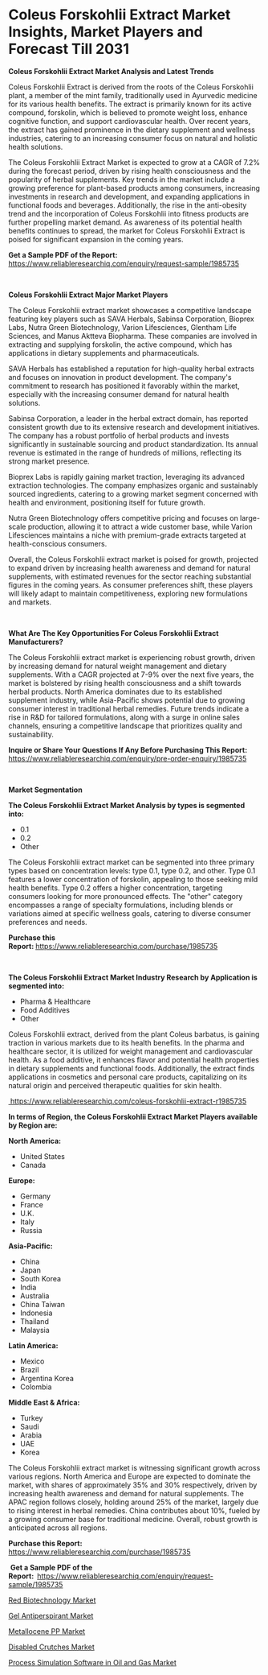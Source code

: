 <p><h1>Coleus Forskohlii Extract Market Insights, Market Players and Forecast Till 2031</h1></p><p><strong>Coleus Forskohlii Extract Market Analysis and Latest Trends</strong></p>
<p><p>Coleus Forskohlii Extract is derived from the roots of the Coleus Forskohlii plant, a member of the mint family, traditionally used in Ayurvedic medicine for its various health benefits. The extract is primarily known for its active compound, forskolin, which is believed to promote weight loss, enhance cognitive function, and support cardiovascular health. Over recent years, the extract has gained prominence in the dietary supplement and wellness industries, catering to an increasing consumer focus on natural and holistic health solutions.</p><p>The Coleus Forskohlii Extract Market is expected to grow at a CAGR of 7.2% during the forecast period, driven by rising health consciousness and the popularity of herbal supplements. Key trends in the market include a growing preference for plant-based products among consumers, increasing investments in research and development, and expanding applications in functional foods and beverages. Additionally, the rise in the anti-obesity trend and the incorporation of Coleus Forskohlii into fitness products are further propelling market demand. As awareness of its potential health benefits continues to spread, the market for Coleus Forskohlii Extract is poised for significant expansion in the coming years.</p></p>
<p><strong>Get a Sample PDF of the Report:&nbsp;</strong> <a href="https://www.reliableresearchiq.com/enquiry/request-sample/1985735?utm_campaign=1106&utm_medium=2&utm_source=Github&utm_content=ia&utm_term=15112024&utm_id=coleus-forskohlii-extract">https://www.reliableresearchiq.com/enquiry/request-sample/1985735</a></p>
<p>&nbsp;</p>
<p><strong>Coleus Forskohlii Extract Major Market Players</strong></p>
<p><p>The Coleus Forskohlii extract market showcases a competitive landscape featuring key players such as SAVA Herbals, Sabinsa Corporation, Bioprex Labs, Nutra Green Biotechnology, Varion Lifesciences, Glentham Life Sciences, and Manus Aktteva Biopharma. These companies are involved in extracting and supplying forskolin, the active compound, which has applications in dietary supplements and pharmaceuticals.</p><p>SAVA Herbals has established a reputation for high-quality herbal extracts and focuses on innovation in product development. The company's commitment to research has positioned it favorably within the market, especially with the increasing consumer demand for natural health solutions. </p><p>Sabinsa Corporation, a leader in the herbal extract domain, has reported consistent growth due to its extensive research and development initiatives. The company has a robust portfolio of herbal products and invests significantly in sustainable sourcing and product standardization. Its annual revenue is estimated in the range of hundreds of millions, reflecting its strong market presence.</p><p>Bioprex Labs is rapidly gaining market traction, leveraging its advanced extraction technologies. The company emphasizes organic and sustainably sourced ingredients, catering to a growing market segment concerned with health and environment, positioning itself for future growth.</p><p>Nutra Green Biotechnology offers competitive pricing and focuses on large-scale production, allowing it to attract a wide customer base, while Varion Lifesciences maintains a niche with premium-grade extracts targeted at health-conscious consumers.</p><p>Overall, the Coleus Forskohlii extract market is poised for growth, projected to expand driven by increasing health awareness and demand for natural supplements, with estimated revenues for the sector reaching substantial figures in the coming years. As consumer preferences shift, these players will likely adapt to maintain competitiveness, exploring new formulations and markets.</p></p>
<p>&nbsp;</p>
<p><strong>What Are The Key Opportunities For Coleus Forskohlii Extract Manufacturers?</strong></p>
<p><p>The Coleus Forskohlii extract market is experiencing robust growth, driven by increasing demand for natural weight management and dietary supplements. With a CAGR projected at 7-9% over the next five years, the market is bolstered by rising health consciousness and a shift towards herbal products. North America dominates due to its established supplement industry, while Asia-Pacific shows potential due to growing consumer interest in traditional herbal remedies. Future trends indicate a rise in R&D for tailored formulations, along with a surge in online sales channels, ensuring a competitive landscape that prioritizes quality and sustainability.</p></p>
<p><strong>Inquire or Share Your Questions If Any Before Purchasing This Report:</strong> <a href="https://www.reliableresearchiq.com/enquiry/pre-order-enquiry/1985735?utm_campaign=1106&utm_medium=2&utm_source=Github&utm_content=ia&utm_term=15112024&utm_id=coleus-forskohlii-extract">https://www.reliableresearchiq.com/enquiry/pre-order-enquiry/1985735</a></p>
<p>&nbsp;</p>
<p><strong>Market Segmentation</strong></p>
<p><strong>The Coleus Forskohlii Extract Market Analysis by types is segmented into:</strong></p>
<p><ul><li>0.1</li><li>0.2</li><li>Other</li></ul></p>
<p><p>The Coleus Forskohlii extract market can be segmented into three primary types based on concentration levels: type 0.1, type 0.2, and other. Type 0.1 features a lower concentration of forskolin, appealing to those seeking mild health benefits. Type 0.2 offers a higher concentration, targeting consumers looking for more pronounced effects. The "other" category encompasses a range of specialty formulations, including blends or variations aimed at specific wellness goals, catering to diverse consumer preferences and needs.</p></p>
<p><strong>Purchase this Report:&nbsp;</strong><a href="https://www.reliableresearchiq.com/purchase/1985735?utm_campaign=1106&utm_medium=2&utm_source=Github&utm_content=ia&utm_term=15112024&utm_id=coleus-forskohlii-extract">https://www.reliableresearchiq.com/purchase/1985735</a></p>
<p>&nbsp;</p>
<p><strong>The Coleus Forskohlii Extract Market Industry Research by Application is segmented into:</strong></p>
<p><ul><li>Pharma & Healthcare</li><li>Food Additives</li><li>Other</li></ul></p>
<p><p>Coleus Forskohlii extract, derived from the plant Coleus barbatus, is gaining traction in various markets due to its health benefits. In the pharma and healthcare sector, it is utilized for weight management and cardiovascular health. As a food additive, it enhances flavor and potential health properties in dietary supplements and functional foods. Additionally, the extract finds applications in cosmetics and personal care products, capitalizing on its natural origin and perceived therapeutic qualities for skin health.</p></p>
<p><a href="https://www.reliableresearchiq.com/coleus-forskohlii-extract-r1985735?utm_campaign=1106&utm_medium=2&utm_source=Github&utm_content=ia&utm_term=15112024&utm_id=coleus-forskohlii-extract">&nbsp;https://www.reliableresearchiq.com/coleus-forskohlii-extract-r1985735</a></p>
<p><strong>In terms of Region, the Coleus Forskohlii Extract Market Players available by Region are:</strong></p>
<p>
    <p> <strong> North America: </strong>
        <ul>
            <li>United States</li>
            <li>Canada</li>
        </ul>
        </p> 
    <p> <strong> Europe: </strong>
        <ul>
            <li>Germany</li>
            <li>France</li>
            <li>U.K.</li>
            <li>Italy</li>
            <li>Russia</li>
        </ul>
        </p> 
    <p> <strong> Asia-Pacific: </strong>
        <ul>
            <li>China</li>
            <li>Japan</li>
            <li>South Korea</li>
            <li>India</li>
            <li>Australia</li>
            <li>China Taiwan</li>
            <li>Indonesia</li>
            <li>Thailand</li>
            <li>Malaysia</li>
        </ul>
        </p> 
    <p> <strong> Latin America: </strong>
        <ul>
            <li>Mexico</li>
            <li>Brazil</li>
            <li>Argentina Korea</li>
            <li>Colombia</li>
        </ul>
        </p> 
    <p> <strong> Middle East & Africa: </strong>
        <ul>
            <li>Turkey</li>
            <li>Saudi</li>
            <li>Arabia</li>
            <li>UAE</li>
            <li>Korea</li>
        </ul>
    </p>
    </p>
<p><p>The Coleus Forskohlii extract market is witnessing significant growth across various regions. North America and Europe are expected to dominate the market, with shares of approximately 35% and 30% respectively, driven by increasing health awareness and demand for natural supplements. The APAC region follows closely, holding around 25% of the market, largely due to rising interest in herbal remedies. China contributes about 10%, fueled by a growing consumer base for traditional medicine. Overall, robust growth is anticipated across all regions.</p></p>
<p><strong>Purchase this Report: </strong><a href="https://www.reliableresearchiq.com/purchase/1985735?utm_campaign=1106&utm_medium=2&utm_source=Github&utm_content=ia&utm_term=15112024&utm_id=coleus-forskohlii-extract">https://www.reliableresearchiq.com/purchase/1985735</a></p>
<p>&nbsp;<strong>Get a Sample PDF of the Report:&nbsp;&nbsp;</strong><a href="https://www.reliableresearchiq.com/enquiry/request-sample/1985735?utm_campaign=1106&utm_medium=2&utm_source=Github&utm_content=ia&utm_term=15112024&utm_id=coleus-forskohlii-extract">https://www.reliableresearchiq.com/enquiry/request-sample/1985735</a></p>
<p><strong></strong></p>
<p><p><a href="https://issuu.com/reportprime-2/docs/red-biotechnology-market-size-2030._cdcd1cc1d68e4b?utm_campaign=1106&utm_medium=2&utm_source=Github&utm_content=ia&utm_term=15112024&utm_id=coleus-forskohlii-extract">Red Biotechnology Market</a></p><p><a href="https://www.linkedin.com/pulse/gel-antiperspirant-market2024-2031-industry-insights-investment-uae6f?utm_campaign=1106&utm_medium=2&utm_source=Github&utm_content=ia&utm_term=15112024&utm_id=coleus-forskohlii-extract">Gel Antiperspirant Market</a></p><p><a href="https://www.linkedin.com/pulse/metallocene-pp-market-segmentation-applications-types-xx7ic?utm_campaign=1106&utm_medium=2&utm_source=Github&utm_content=ia&utm_term=15112024&utm_id=coleus-forskohlii-extract">Metallocene PP Market</a></p><p><a href="https://www.linkedin.com/pulse/disabled-crutches-market-maturity-analysis-regional-disparities-mkozf?utm_campaign=1106&utm_medium=2&utm_source=Github&utm_content=ia&utm_term=15112024&utm_id=coleus-forskohlii-extract">Disabled Crutches Market</a></p><p><a href="https://issuu.com/reportprime-2/docs/process-simulation-software-in-oil-_af9188438fb782?utm_campaign=1106&utm_medium=2&utm_source=Github&utm_content=ia&utm_term=15112024&utm_id=coleus-forskohlii-extract">Process Simulation Software in Oil and Gas Market</a></p></p>
